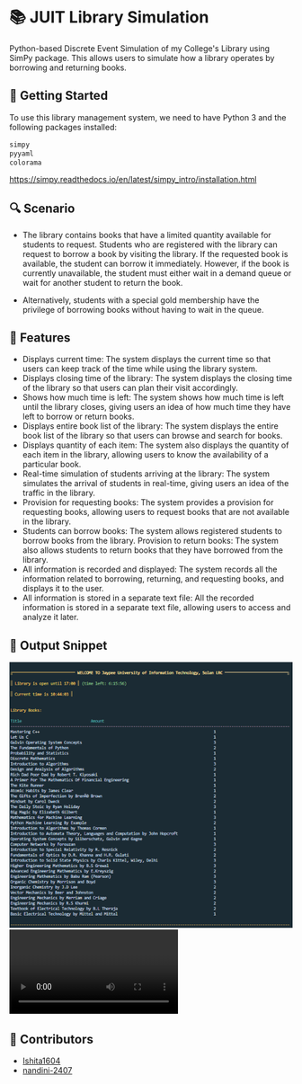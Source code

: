 # 📚 JUIT Library Simulation
Python-based Discrete Event Simulation of my College's Library using SimPy package.
This allows users to simulate how a library operates by borrowing and returning books.

## 📍 Getting Started
To use this library management system, we need to have Python 3 and the following packages installed:
```
simpy
pyyaml
colorama
```
https://simpy.readthedocs.io/en/latest/simpy_intro/installation.html

## 🔍 Scenario
- The library contains books that have a limited quantity available for students to request. Students who are registered with the library can request to borrow a book by visiting the library. If the requested book is available, the student can borrow it immediately. However, if the book is currently unavailable, the student must either wait in a demand queue or wait for another student to return the book.

- Alternatively, students with a special gold membership have the privilege of borrowing books without having to wait in the queue.

## 🚀 Features
- Displays current time: The system displays the current time so that users can keep track of the time while using the library system.
- Displays closing time of the library: The system displays the closing time of the library so that users can plan their visit accordingly.
- Shows how much time is left: The system shows how much time is left until the library closes, giving users an idea of how much time they have left to borrow or return books.
- Displays entire book list of the library: The system displays the entire book list of the library so that users can browse and search for books.
- Displays quantity of each item: The system also displays the quantity of each item in the library, allowing users to know the availability of a particular book.
- Real-time simulation of students arriving at the library: The system simulates the arrival of students in real-time, giving users an idea of the traffic in the library.
- Provision for requesting books: The system provides a provision for requesting books, allowing users to request books that are not available in the library.
- Students can borrow books: The system allows registered students to borrow books from the library.
Provision to return books: The system also allows students to return books that they have borrowed from the library.
- All information is recorded and displayed: The system records all the information related to borrowing, returning, and requesting books, and displays it to the user.
- All information is stored in a separate text file: All the recorded information is stored in a separate text file, allowing users to access and analyze it later.

## 📌 Output Snippet

![Simulation Output](https://github.com/Ishita1604/JUIT-LRC/blob/main/LRC-Output.png)
![Simulation Video](https://github.com/Ishita1604/JUIT-LRC/blob/main/LRC-Video.mp4)

## 📢 Contributors
- [Ishita1604](https://github.com/Ishita1604)
- [nandini-2407](https://github.com/nandini-2407)